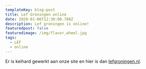 ```yaml
---
templateKey: blog-post
title: Lef Groningen online
date: 2020-01-06T12:30:00.708Z
description: Lef groningen is online!
featuredpost: false
featuredimage: /img/flavor_wheel.jpg
tags:
  - LEF
  - online
---
```

Er is keihard gewerkt aan onze site en hier is dan [lefgroningen.nl](https://lefgroningen.nl).
